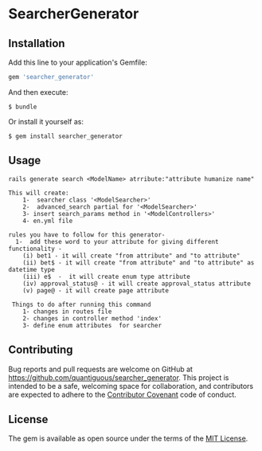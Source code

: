 # SearcherGenerator

## Installation

Add this line to your application's Gemfile:

```ruby
gem 'searcher_generator'
```

And then execute:

    $ bundle

Or install it yourself as:

    $ gem install searcher_generator

## Usage

    rails generate search <ModelName> atrribute:"attribute humanize name" 

    This will create:
        1-  searcher class '<ModelSearcher>'
        2-  advanced_search partial for '<ModelSearcher>'
        3- insert search_params method in '<ModelControllers>'
        4- en.yml file
        
    rules you have to follow for this generator- 
      1-  add these word to your attribute for giving different functionality -
        (i) bet1 - it will create "from attribute" and "to attribute"
        (ii) bet$ - it will create "from attribute" and "to attribute" as datetime type
        (iii) e$  -  it will create enum type attribute
        (iv) approval_status@ - it will create approval_status attribute
        (v) page@ - it will create page attribute
     
     Things to do after running this command 
        1- changes in routes file 
        2- changes in controller method 'index'
        3- define enum attributes  for searcher


## Contributing

Bug reports and pull requests are welcome on GitHub at https://github.com/quantiguous/searcher_generator. This project is intended to be a safe, welcoming space for collaboration, and contributors are expected to adhere to the [Contributor Covenant](http://contributor-covenant.org) code of conduct.


## License

The gem is available as open source under the terms of the [MIT License](http://opensource.org/licenses/MIT).

